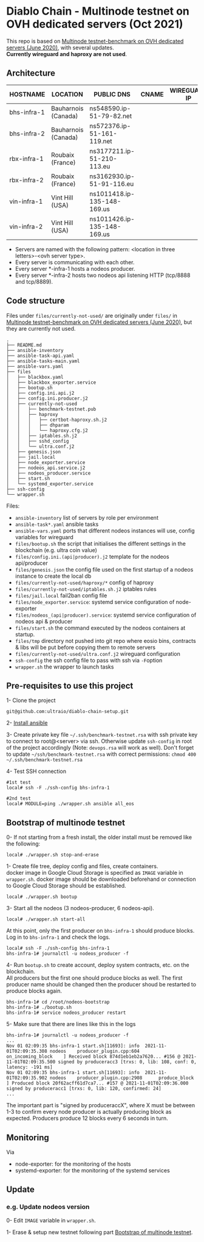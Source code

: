 # Diablo Chain - Multinode testnet on OVH dedicated servers (Oct 2021)

This repo is based on [Multinode testnet-benchmark on OVH dedicated servers (June 2020)](https://github.com/ultraio/testnet-benchmark), with several updates.  
**Currently wireguard and haproxy are not used**.  

## Architecture

| HOSTNAME    | LOCATION            | PUBLIC DNS                  | CNAME                | WIREGUARD IP |
| ----------- | ------------------- | --------------------------- | -------------------- | ------------ |
| bhs-infra-1 | Bauharnois (Canada) | ns548590.ip-51-79-82.net    |                      |              |
| bhs-infra-2 | Bauharnois (Canada) | ns572376.ip-51-161-119.net  |                      |              |
| rbx-infra-1 | Roubaix (France)    | ns3177211.ip-51-210-113.eu  |                      |              |
| rbx-infra-2 | Roubaix (France)    | ns3162930.ip-51-91-116.eu   |                      |              |
| vin-infra-1 | Vint Hill (USA)     | ns1011418.ip-135-148-169.us |                      |              |
| vin-infra-2 | Vint Hill (USA)     | ns1011426.ip-135-148-169.us |                      |              |

- Servers are named with the following pattern: \<location in three letters\>-\<ovh server type\>.
- Every server is communicating with each other.
- Every server *-infra-1 hosts a nodeos producer.
- Every server *-infra-2 hosts two nodeos api listening HTTP (tcp/8888 and tcp/8889).


## Code structure
Files under `files/currently-not-used/` are originally under `files/` in [Multinode testnet-benchmark on OVH dedicated servers (June 2020)](https://github.com/ultraio/testnet-benchmark), but they are currently not used.   

```
.
├── README.md
├── ansible-inventory
├── ansible-task-api.yaml
├── ansible-tasks-main.yaml
├── ansible-vars.yaml
├── files
│   ├── blackbox.yaml
│   ├── blackbox_exporter.service
│   ├── bootup.sh
│   ├── config.ini.api.j2
│   ├── config.ini.producer.j2
│   ├── currently-not-used
│   │   ├── benchmark-testnet.pub
│   │   ├── haproxy
│   │   │   ├── certbot-haproxy.sh.j2
│   │   │   ├── dhparam
│   │   │   └── haproxy.cfg.j2
│   │   ├── iptables.sh.j2
│   │   ├── sshd_config
│   │   └── ultra.conf.j2
│   ├── genesis.json
│   ├── jail.local
│   ├── node_exporter.service
│   ├── nodeos_api.service.j2
│   ├── nodeos_producer.service
│   ├── start.sh
│   └── systemd_exporter.service
├── ssh-config
└── wrapper.sh
```

Files:

- `ansible-inventory` list of servers by role per environment
- `ansible-task*.yaml` ansible tasks
- `ansible-vars.yaml` ports that different nodeos instances will use, config variables for wireguard
- `files/bootup.sh` the script that initialises the different settings in the blockchain (e.g. ultra coin value)
- `files/config.ini.(api|producer).j2` template for the nodeos api/producer
- `files/genesis.json` the config file used on the first startup of a nodeos instance to create the local db
- `files/currently-not-used/haproxy/*` config of haproxy
- `files/currently-not-used/iptables.sh.j2` iptables rules
- `files/jail.local` fail2ban config file
- `files/node_exporter.service`: systemd service configuration of node-exporter
- `files/nodeos_(api|producer).service`: systemd service configuration of nodeos api & producer
- `files/start.sh` the command executed by the nodeos containers at startup.
- `files/tmp` directory not pushed into git repo where eosio bins, contracts & libs will be put before copying them to remote servers
- `files/currently-not-used/ultra.conf.j2` wireguard configuration
- `ssh-config` the ssh config file to pass with ssh via `-F`option
- `wrapper.sh` the wrapper to launch tasks

## Pre-requisites to use this project

1- Clone the project
```
git@github.com:ultraio/diablo-chain-setup.git
```

2- [Install ansible](https://docs.ansible.com/ansible/latest/installation_guide/intro_installation.html)

3- Create private key file `~/.ssh/benchmark-testnet.rsa` with ssh private key to connect to root@\<server\> via ssh. Otherwise update `ssh-config` in root of the project accordingly (Note: `devops.rsa` will work as well). Don't forget to update `~/ssh/benchmark-testnet.rsa` with correct permissions: `chmod 400 ~/.ssh/benchmark-testnet.rsa`

4- Test SSH connection
```
#1st test
local# ssh -F ./ssh-config bhs-infra-1

#2nd test
local# MODULE=ping ./wrapper.sh ansible all_eos
```

## Bootstrap of multinode testnet

0- If not starting from a fresh install, the older install must be removed like the following:
```
local# ./wrapper.sh stop-and-erase
```

1- Create file tree, deploy config and files, create containers.  
docker image in Google Cloud Storage is specified as `IMAGE` variable in `wrapper.sh`. docker image should be downloaded beforehand or connection to Google Cloud Storage should be established.
```
local# ./wrapper.sh bootup
```

3- Start all the nodeos (3 nodeos-producer, 6 nodeos-api).
```
local# ./wrapper.sh start-all
```
At this point, only the first producer on `bhs-infra-1` should produce blocks.  
Log in to `bhs-infra-1`  and check the logs.
```
local# ssh -F ./ssh-config bhs-infra-1
bhs-infra-1# journalctl -u nodeos_producer -f
```

4- Run `bootup.sh` to create account, deploy system contracts, etc. on the blockchain.  
All producers but the first one should produce blocks as well. The first producer name should be changed then the producer shoud be restarted to produce blocks again.
```
bhs-infra-1# cd /root/nodeos-bootstrap
bhs-infra-1# ./bootup.sh
bhs-infra-1# service nodeos_producer restart
```

5- Make sure that there are lines like this in the logs
```
bhs-infra-1# journalctl -u nodeos_producer -f
...
Nov 01 02:09:35 bhs-infra-1 start.sh[11693]: info  2021-11-01T02:09:35.308 nodeos    producer_plugin.cpp:604       on_incoming_block    ] Received block 874d1eb1eb2a7620... #156 @ 2021-11-01T02:09:35.500 signed by produceracc3 [trxs: 0, lib: 108, conf: 0, latency: -191 ms]
Nov 01 02:09:35 bhs-infra-1 start.sh[11693]: info  2021-11-01T02:09:35.902 nodeos    producer_plugin.cpp:2908      produce_block        ] Produced block 20f62acff61d7ca7... #157 @ 2021-11-01T02:09:36.000 signed by produceracc1 [trxs: 0, lib: 120, confirmed: 24]
...
```
The important part is "signed by produceraccX", where X must be between 1-3 to confirm every node producer is actually producing block as expected. Producers produce 12 blocks every 6 seconds in turn. 

## Monitoring

Via
* node-exporter: for the monitoring of the hosts
* systemd-exporter: for the monitoring of the systemd services

## Update

### e.g. Update nodeos version

0- Edit `IMAGE` variable in `wrapper.sh`.

1- Erase & setup new testnet following part [Bootstrap of multinode testnet](#bootstrap-of-multinode-testnet).

